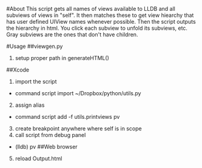 #About
This script gets all names of views available to LLDB and all subviews of views in "self". It then matches these to get view hiearchy that has user defined UIView names whenever possible. Then the script outputs the hierarchy in html. You click each subview to unfold its subviews, etc. Gray subviews are the ones that don't have children.

#Usage
##viewgen.py
1) setup proper path in generateHTML()

##Xcode
1) import the script
- command script import ~/Dropbox/python/utils.py
2) assign alias
- command script add -f utils.printviews pv
3) create breakpoint anywhere where self is in scope
4) call script from debug panel
- (lldb) pv
##Web browser
5) reload Output.html